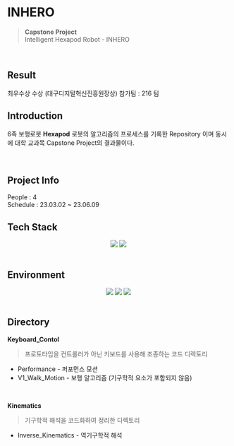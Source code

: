 # INHERO
> __Capstone Project__<br/>
> Intelligent Hexapod Robot - INHERO
<br/>

## Result
최우수상 수상 (대구디지털혁신진흥원장상)
참가팀 : 216 팀

## Introduction
6족 보행로봇 **Hexapod** 로봇의 알고리즘의 프로세스를 기록한 Repository 이며 동시에 대학 교과목 Capstone Project의 결과물이다.
<br/><br/><br/>

## Project Info
People : 4
<br/>
Schedule : 23.03.02 ~ 23.06.09
<br/>

## Tech Stack
<div align="center">
 <img src="https://img.shields.io/badge/Python-3776AB?style=flat&logo=python&logoColor=white"/>
 <img src="https://img.shields.io/badge/GITHUB-181717?style=flat&logo=github&logoColor=white"/>
</div>
  
<br/>

## Environment
<div align="center">
 <img src="https://img.shields.io/badge/Raspberry PI-A22846?style=flat&logo=raspberrypi&logoColor=white"/>
 <img src="https://img.shields.io/badge/Ubuntu-E95420?style=flat&logo=ubuntu&logoColor=white"/>
 <img src="https://img.shields.io/badge/QT creator-41CD52?style=flat&logo=qt&logoColor=white"/>
</div>
<br/>

## Directory
__Keyboard_Contol__
> 프로토타입을 컨트롤러가 아닌 키보드를 사용해 조종하는 코드 디렉토리
- Performance - 퍼포먼스 모션
- V1_Walk_Motion - 보행 알고리즘 (기구학적 요소가 포함되지 않음)
<br/>

__Kinematics__
> 기구학적 해석을 코드화하여 정리한 디렉토리
- Inverse_Kinematics - 역기구학적 해석
<br/><br/>

  
  
  
